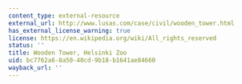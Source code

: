 ```yaml
---
content_type: external-resource
external_url: http://www.lusas.com/case/civil/wooden_tower.html
has_external_license_warning: true
license: https://en.wikipedia.org/wiki/All_rights_reserved
status: ''
title: Wooden Tower, Helsinki Zoo
uid: bc7762a6-8a50-40cd-9b18-b1641ae84660
wayback_url: ''
---
```

